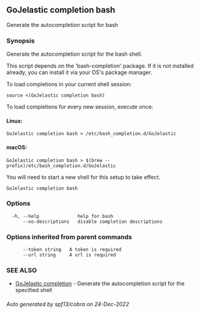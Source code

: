 ## GoJelastic completion bash

Generate the autocompletion script for bash

### Synopsis

Generate the autocompletion script for the bash shell.

This script depends on the 'bash-completion' package.
If it is not installed already, you can install it via your OS's package manager.

To load completions in your current shell session:

	source <(GoJelastic completion bash)

To load completions for every new session, execute once:

#### Linux:

	GoJelastic completion bash > /etc/bash_completion.d/GoJelastic

#### macOS:

	GoJelastic completion bash > $(brew --prefix)/etc/bash_completion.d/GoJelastic

You will need to start a new shell for this setup to take effect.


```
GoJelastic completion bash
```

### Options

```
  -h, --help              help for bash
      --no-descriptions   disable completion descriptions
```

### Options inherited from parent commands

```
      --token string   A token is required
      --url string     A url is required
```

### SEE ALSO

* [GoJelastic completion](GoJelastic_completion.md)	 - Generate the autocompletion script for the specified shell

###### Auto generated by spf13/cobra on 24-Dec-2022
